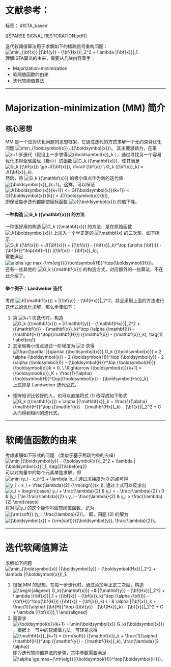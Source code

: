 # 文献参考：

标签： #ISTA_based 

[[SPARSE SIGNAL RESTORATION.pdf]]

迭代软阈值算法用于求解如下的稀疏信号重构问题：  
![\min_{\bf{x}} \|{\bf{y}} - {\bf{Hx}}\|_2^2 + \lambda \|{\bf{x}}\|_1.](https://math.jianshu.com/math?formula=%5Cmin_%7B%5Cbf%7Bx%7D%7D%20%5C%7C%7B%5Cbf%7By%7D%7D%20-%20%7B%5Cbf%7BHx%7D%7D%5C%7C_2%5E2%20%2B%20%5Clambda%20%5C%7C%7B%5Cbf%7Bx%7D%7D%5C%7C_1.)  
理解ISTA算法的由来，需要从几块内容着手：

-   Majorization-minimization
-   软阈值函数的由来
-   迭代软阈值算法

---

# Majorization-minimization (MM) 简介

## 核心思想

MM 是一个应对优化问题的思想框架，它通过迭代的方式求解一个无约束待优化问题 ![\min_{\boldsymbol{x}} J({\boldsymbol{x}})](https://math.jianshu.com/math?formula=%5Cmin_%7B%5Cboldsymbol%7Bx%7D%7D%20J(%7B%5Cboldsymbol%7Bx%7D%7D))。 其主要思路为，在第 ![k+1](https://math.jianshu.com/math?formula=k%2B1) 步迭代（假设上一步求得![{\boldsymbol{x}}_k](https://math.jianshu.com/math?formula=%7B%5Cboldsymbol%7Bx%7D%7D_k) ），通过寻找另一个容易优化求得全局最优（极小）的函数 ![G_k ({\mathbf{x}})](https://math.jianshu.com/math?formula=G_k%20(%7B%5Cmathbf%7Bx%7D%7D))，使其满足  
![G_k ({\bf{x}}) \ge J({\bf{x}}), \forall {\bf{x}} \\ G_k ({\bf{x}}_k) = J({\bf{x}}_k).](https://math.jianshu.com/math?formula=G_k%20(%7B%5Cbf%7Bx%7D%7D)%20%5Cge%20J(%7B%5Cbf%7Bx%7D%7D)%2C%20%5Cforall%20%7B%5Cbf%7Bx%7D%7D%20%5C%5C%20G_k%20(%7B%5Cbf%7Bx%7D%7D_k)%20%3D%20J(%7B%5Cbf%7Bx%7D%7D_k).) 然后，将 ![G_k ({\mathbf{x}})](https://math.jianshu.com/math?formula=G_k%20(%7B%5Cmathbf%7Bx%7D%7D)) 的极小值点作为新的迭代值 ![{\boldsymbol{x}}_{k+1}](https://math.jianshu.com/math?formula=%7B%5Cboldsymbol%7Bx%7D%7D_%7Bk%2B1%7D)。这样，可以保证  
![J({\boldsymbol{x}}_{k+1}) <= G({\boldsymbol{x}}_{k+1}) < G({\boldsymbol{x}}_{k}) = J({\boldsymbol{x}}_{k}),](https://math.jianshu.com/math?formula=J(%7B%5Cboldsymbol%7Bx%7D%7D_%7Bk%2B1%7D)%20%3C%3D%20G(%7B%5Cboldsymbol%7Bx%7D%7D_%7Bk%2B1%7D)%20%3C%20G(%7B%5Cboldsymbol%7Bx%7D%7D_%7Bk%7D)%20%3D%20J(%7B%5Cboldsymbol%7Bx%7D%7D_%7Bk%7D)%2C) 即保证每步迭代都能使目标函数 ![J({\boldsymbol{x}})](https://math.jianshu.com/math?formula=J(%7B%5Cboldsymbol%7Bx%7D%7D)) 的值下降。

#### 一种构造 ![G_k ({\mathbf{x}})](https://math.jianshu.com/math?formula=G_k%20(%7B%5Cmathbf%7Bx%7D%7D)) 的方法

一种很好用的构造 ![G_k ({\mathbf{x}})](https://math.jianshu.com/math?formula=G_k%20(%7B%5Cmathbf%7Bx%7D%7D)) 的方法，是在原始函数 ![J({\boldsymbol{x}})](https://math.jianshu.com/math?formula=J(%7B%5Cboldsymbol%7Bx%7D%7D)) 上加入一个半正定的 ![\mathbf{x}](https://math.jianshu.com/math?formula=%5Cmathbf%7Bx%7D) 的二次型，如下所示：  
![G_k ({\bf{x}}) = J({\bf{x}}) + ({\bf{x}} - {\bf{x}}_k)^\top (\alpha {\bf{I}} - {\bf{H}}^\top{\bf{H}}) ({\bf{x}} - {\bf{x}}_k),](https://math.jianshu.com/math?formula=G_k%20(%7B%5Cbf%7Bx%7D%7D)%20%3D%20J(%7B%5Cbf%7Bx%7D%7D)%20%2B%20(%7B%5Cbf%7Bx%7D%7D%20-%20%7B%5Cbf%7Bx%7D%7D_k)%5E%5Ctop%20(%5Calpha%20%7B%5Cbf%7BI%7D%7D%20-%20%7B%5Cbf%7BH%7D%7D%5E%5Ctop%7B%5Cbf%7BH%7D%7D)%20(%7B%5Cbf%7Bx%7D%7D%20-%20%7B%5Cbf%7Bx%7D%7D_k)%2C) 需要满足 ![\alpha \ge max {\rm{eig}}({\boldsymbol{H}}^\top{\boldsymbol{H}})](https://math.jianshu.com/math?formula=%5Calpha%20%5Cge%20max%20%7B%5Crm%7Beig%7D%7D(%7B%5Cboldsymbol%7BH%7D%7D%5E%5Ctop%7B%5Cboldsymbol%7BH%7D%7D))。  
还有一些其他的 ![G_k ({\mathbf{x}})](https://math.jianshu.com/math?formula=G_k%20(%7B%5Cmathbf%7Bx%7D%7D)) 的构造方式，对应额外的一些算法，不在此介绍了。

#### 举个例子：Landweber 迭代

考虑 ![J({\mathbf{x}}) = \|{\bf{y}} - {\bf{Hx}}\|_2^2](https://math.jianshu.com/math?formula=J(%7B%5Cmathbf%7Bx%7D%7D)%20%3D%20%5C%7C%7B%5Cbf%7By%7D%7D%20-%20%7B%5Cbf%7BHx%7D%7D%5C%7C_2%5E2)，并且采用上面的方法进行迭代式的优化求解，那么步骤如下：

1.  第 ![k+1](https://math.jianshu.com/math?formula=k%2B1) 次迭代时，构造  
    ![G_k ({\mathbf{x}}) = \|{\mathbf{y}} - {\mathbf{Hx}}\|_2^2 + ({\mathbf{x}} - {\mathbf{x}}_k)^\top (\alpha {\mathbf{I}} - {\mathbf{H}}^\top{\mathbf{H}}) ({\mathbf{x}} - {\mathbf{x}}_k), \tag{1} \label{eq1}](https://math.jianshu.com/math?formula=G_k%20(%7B%5Cmathbf%7Bx%7D%7D)%20%3D%20%5C%7C%7B%5Cmathbf%7By%7D%7D%20-%20%7B%5Cmathbf%7BHx%7D%7D%5C%7C_2%5E2%20%2B%20(%7B%5Cmathbf%7Bx%7D%7D%20-%20%7B%5Cmathbf%7Bx%7D%7D_k)%5E%5Ctop%20(%5Calpha%20%7B%5Cmathbf%7BI%7D%7D%20-%20%7B%5Cmathbf%7BH%7D%7D%5E%5Ctop%7B%5Cmathbf%7BH%7D%7D)%20(%7B%5Cmathbf%7Bx%7D%7D%20-%20%7B%5Cmathbf%7Bx%7D%7D_k)%2C%20%5Ctag%7B1%7D%20%5Clabel%7Beq1%7D)
2.  其全局极小值点通过一阶梯度为 ![0](https://math.jianshu.com/math?formula=0) 求得  
    ![\frac{\partial }{\partial {\boldsymbol{x}}} G_k ({\boldsymbol{x}}) = 2 \alpha {\boldsymbol{x}} - 2 {\boldsymbol{H}}^\top {\boldsymbol{y}} - 2 (\alpha {\boldsymbol{I}} - {\boldsymbol{H}}^\top {\boldsymbol{H}}) {\boldsymbol{x}}_k = 0, \\ \Rightarrow {\boldsymbol{x}}_{k+1} = {\boldsymbol{x}}_K + \frac{1}{\alpha} {\boldsymbol{H}}^\top({\boldsymbol{y}} - {\boldsymbol{Hx}}_k).](https://math.jianshu.com/math?formula=%5Cfrac%7B%5Cpartial%20%7D%7B%5Cpartial%20%7B%5Cboldsymbol%7Bx%7D%7D%7D%20G_k%20(%7B%5Cboldsymbol%7Bx%7D%7D)%20%3D%202%20%5Calpha%20%7B%5Cboldsymbol%7Bx%7D%7D%20-%202%20%7B%5Cboldsymbol%7BH%7D%7D%5E%5Ctop%20%7B%5Cboldsymbol%7By%7D%7D%20-%202%20(%5Calpha%20%7B%5Cboldsymbol%7BI%7D%7D%20-%20%7B%5Cboldsymbol%7BH%7D%7D%5E%5Ctop%20%7B%5Cboldsymbol%7BH%7D%7D)%20%7B%5Cboldsymbol%7Bx%7D%7D_k%20%3D%200%2C%20%5C%5C%20%5CRightarrow%20%7B%5Cboldsymbol%7Bx%7D%7D_%7Bk%2B1%7D%20%3D%20%7B%5Cboldsymbol%7Bx%7D%7D_K%20%2B%20%5Cfrac%7B1%7D%7B%5Calpha%7D%20%7B%5Cboldsymbol%7BH%7D%7D%5E%5Ctop(%7B%5Cboldsymbol%7By%7D%7D%20-%20%7B%5Cboldsymbol%7BHx%7D%7D_k).) 上式即是 Landweber 迭代公式。

-   矩阵知识比较好的人，也可以直接将式 (1) 改写成如下形式  
    ![G_k ({\mathbf{x}}) = \alpha \|{\mathbf{x}}_k + \frac{1}{\alpha} {\mathbf{H}}^\top ({\mathbf{y}} - {\mathbf{Hx}}_k) - {\bf{x}}\|_2^2 + C](https://math.jianshu.com/math?formula=G_k%20(%7B%5Cmathbf%7Bx%7D%7D)%20%3D%20%5Calpha%20%5C%7C%7B%5Cmathbf%7Bx%7D%7D_k%20%2B%20%5Cfrac%7B1%7D%7B%5Calpha%7D%20%7B%5Cmathbf%7BH%7D%7D%5E%5Ctop%20(%7B%5Cmathbf%7By%7D%7D%20-%20%7B%5Cmathbf%7BHx%7D%7D_k)%20-%20%7B%5Cbf%7Bx%7D%7D%5C%7C_2%5E2%20%2B%20C) 从而得到相同的迭代式。

---

# 软阈值函数的由来

考虑求解如下形式的问题 （类似于基于稀疏约束的去噪）  
![\min \|{\boldsymbol{y}} - {\boldsymbol{x}}\|_2^2 + \lambda \|{\boldsymbol{x}}\|_1, \tag{2}\label{eq2}](https://math.jianshu.com/math?formula=%5Cmin%20%5C%7C%7B%5Cboldsymbol%7By%7D%7D%20-%20%7B%5Cboldsymbol%7Bx%7D%7D%5C%7C_2%5E2%20%2B%20%5Clambda%20%5C%7C%7B%5Cboldsymbol%7Bx%7D%7D%5C%7C_1%2C%20%5Ctag%7B2%7D%5Clabel%7Beq2%7D) 可以对向量中的每个元素单独求解，即  
![\min (y_i - x_i)^2 + \lambda |x_i|](https://math.jianshu.com/math?formula=%5Cmin%20(y_i%20-%20x_i)%5E2%20%2B%20%5Clambda%20%7Cx_i%7C) 通过求梯度为 0 的点可得  
![y_i = x_i + \frac{\lambda}{2} {\rm{sign}}(x_i),](https://math.jianshu.com/math?formula=y_i%20%3D%20x_i%20%2B%20%5Cfrac%7B%5Clambda%7D%7B2%7D%20%7B%5Crm%7Bsign%7D%7D(x_i)%2C) 通过上式可以反求出  
![x_i = \begin{cases} y_i + \frac{\lambda}{2} & y_i < - \frac{\lambda}{2} \\ 0 & |y_i | \le \frac{\lambda}{2} \\ y_i - \frac{\lambda}{2} & y_i > \frac{\lambda}{2} \end{cases}](https://math.jianshu.com/math?formula=x_i%20%3D%20%5Cbegin%7Bcases%7D%20y_i%20%2B%20%5Cfrac%7B%5Clambda%7D%7B2%7D%20%26%20y_i%20%3C%20-%20%5Cfrac%7B%5Clambda%7D%7B2%7D%20%5C%5C%200%20%26%20%7Cy_i%20%7C%20%5Cle%20%5Cfrac%7B%5Clambda%7D%7B2%7D%20%5C%5C%20y_i%20-%20%5Cfrac%7B%5Clambda%7D%7B2%7D%20%26%20y_i%20%3E%20%5Cfrac%7B%5Clambda%7D%7B2%7D%20%5Cend%7Bcases%7D) 将对 ![y_i](https://math.jianshu.com/math?formula=y_i) 的这个操作叫做软阈值函数，记为 ![{\rm{soft}} (y_i, \frac{\lambda}{2})](https://math.jianshu.com/math?formula=%7B%5Crm%7Bsoft%7D%7D%20(y_i%2C%20%5Cfrac%7B%5Clambda%7D%7B2%7D))。  
即，问题 (2) 的解为 ![{\boldsymbol{x}} = {\rm{soft}}({\boldsymbol{y}}, \frac{\lambda}{2})](https://math.jianshu.com/math?formula=%7B%5Cboldsymbol%7Bx%7D%7D%20%3D%20%7B%5Crm%7Bsoft%7D%7D(%7B%5Cboldsymbol%7By%7D%7D%2C%20%5Cfrac%7B%5Clambda%7D%7B2%7D))。

---

# 迭代软阈值算法

求解如下问题  
![\min_{\boldsymbol{x}} \|{\boldsymbol{y}} - {\boldsymbol{Hx}}\|_2^2 + \lambda \|{\boldsymbol{x}}\|_1.](https://math.jianshu.com/math?formula=%5Cmin_%7B%5Cboldsymbol%7Bx%7D%7D%20%5C%7C%7B%5Cboldsymbol%7By%7D%7D%20-%20%7B%5Cboldsymbol%7BHx%7D%7D%5C%7C_2%5E2%20%2B%20%5Clambda%20%5C%7C%7B%5Cboldsymbol%7Bx%7D%7D%5C%7C_1.)

1.  根据 MM 的思想，在每一步迭代时，通过添加半正定二次型，构造  
    ![\begin{aligned} G_k({\mathbf{x}}) =& \|{\mathbf{y}} - {\bf{Hx}}\|_2^2 + \lambda \|{\bf{x}}\|_1 + ({\bf{x}} - {\bf{x}}_k)^\top (\alpha {\bf{I}} - {\bf{H}}^\top{\bf{H}}) ({\bf{x}} - {\bf{x}}_k) \\ =& \alpha \|{\bf{x}}_k + \frac{1}{\alpha} {\bf{H}}^\top ({\bf{y}} - {\bf{Hx}}_k) - {\bf{x}}\|_2^2 + C + \lambda \|{\bf{x}}\|_1 \end{aligned}](https://math.jianshu.com/math?formula=%5Cbegin%7Baligned%7D%20G_k(%7B%5Cmathbf%7Bx%7D%7D)%20%3D%26%20%5C%7C%7B%5Cmathbf%7By%7D%7D%20-%20%7B%5Cbf%7BHx%7D%7D%5C%7C_2%5E2%20%2B%20%5Clambda%20%5C%7C%7B%5Cbf%7Bx%7D%7D%5C%7C_1%20%2B%20(%7B%5Cbf%7Bx%7D%7D%20-%20%7B%5Cbf%7Bx%7D%7D_k)%5E%5Ctop%20(%5Calpha%20%7B%5Cbf%7BI%7D%7D%20-%20%7B%5Cbf%7BH%7D%7D%5E%5Ctop%7B%5Cbf%7BH%7D%7D)%20(%7B%5Cbf%7Bx%7D%7D%20-%20%7B%5Cbf%7Bx%7D%7D_k)%20%5C%5C%20%3D%26%20%5Calpha%20%5C%7C%7B%5Cbf%7Bx%7D%7D_k%20%2B%20%5Cfrac%7B1%7D%7B%5Calpha%7D%20%7B%5Cbf%7BH%7D%7D%5E%5Ctop%20(%7B%5Cbf%7By%7D%7D%20-%20%7B%5Cbf%7BHx%7D%7D_k)%20-%20%7B%5Cbf%7Bx%7D%7D%5C%7C_2%5E2%20%2B%20C%20%2B%20%5Clambda%20%5C%7C%7B%5Cbf%7Bx%7D%7D%5C%7C_1%20%5Cend%7Baligned%7D)
2.  需要求 ![{\boldsymbol{x}}_{k+1} = \min_{\boldsymbol{x}} G_k({\boldsymbol{x}})](https://math.jianshu.com/math?formula=%7B%5Cboldsymbol%7Bx%7D%7D_%7Bk%2B1%7D%20%3D%20%5Cmin_%7B%5Cboldsymbol%7Bx%7D%7D%20G_k(%7B%5Cboldsymbol%7Bx%7D%7D))，根据上一节中的软阈值方法，可轻易求得  
    ![{\mathbf{x}}_{k+1} = {\rm{soft}} ({\mathbf{x}}_k + \frac{1}{\alpha} {\mathbf{H}}^\top ({\mathbf{y}} - {\mathbf{Hx}}_k), \frac{\lambda}{2 \alpha})](https://math.jianshu.com/math?formula=%7B%5Cmathbf%7Bx%7D%7D_%7Bk%2B1%7D%20%3D%20%7B%5Crm%7Bsoft%7D%7D%20(%7B%5Cmathbf%7Bx%7D%7D_k%20%2B%20%5Cfrac%7B1%7D%7B%5Calpha%7D%20%7B%5Cmathbf%7BH%7D%7D%5E%5Ctop%20(%7B%5Cmathbf%7By%7D%7D%20-%20%7B%5Cmathbf%7BHx%7D%7D_k)%2C%20%5Cfrac%7B%5Clambda%7D%7B2%20%5Calpha%7D)) 即为迭代软阈值算法的步骤，其中参数需要满足 ![\alpha \ge max~{\rm{eig}}({\boldsymbol{H}}^\top{\boldsymbol{H}})](https://math.jianshu.com/math?formula=%5Calpha%20%5Cge%20max~%7B%5Crm%7Beig%7D%7D(%7B%5Cboldsymbol%7BH%7D%7D%5E%5Ctop%7B%5Cboldsymbol%7BH%7D%7D))。



